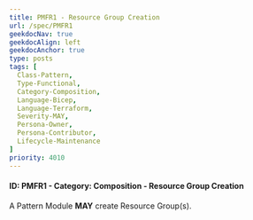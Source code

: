 ```yaml
---
title: PMFR1 - Resource Group Creation
url: /spec/PMFR1
geekdocNav: true
geekdocAlign: left
geekdocAnchor: true
type: posts
tags: [
  Class-Pattern,
  Type-Functional,
  Category-Composition,
  Language-Bicep,
  Language-Terraform,
  Severity-MAY,
  Persona-Owner,
  Persona-Contributor,
  Lifecycle-Maintenance
]
priority: 4010
---
```


#### ID: PMFR1 - Category: Composition - Resource Group Creation

A Pattern Module **MAY** create Resource Group(s).
